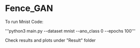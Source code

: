# Fence_GAN
To run Mnist Code:

'''python3 main.py --dataset mnist --ano_class 0 --epochs 100'''

Check results and plots under "Result" folder
